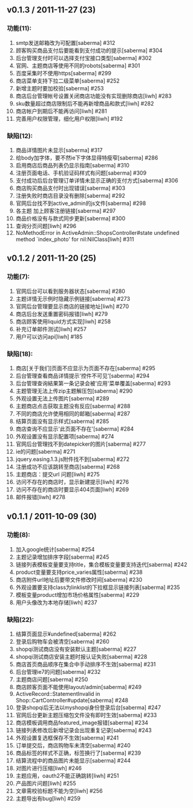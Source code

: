 ## v0.1.3 / 2011-11-27 (23)

### 功能(11):

1. smtp发送邮箱改为可配置[saberma] #312
2. 顾客购买商品支付后要能看到支付成功的提示[saberma] #304
3. 后台管理支付时可以选择支付宝接口类型[saberma] #302
4. 官网、主题商店等使用不同的robots[saberma] #301
5. 百度采集时不使用https[saberma] #299
6. 商店菜单支持下拉二级菜单[saberma] #252
7. 新增主题时要加校验[saberma] #253
8. 商店后台管理帐号设置关闭商店功能没有实现删除商店[liwh] #283
9. sku数量超过商店限制后不能再新增商品和款式[liwh] #282
10. 商店帐户到期后不能再访问[liwh] #281
11. 完善用户权限管理，细化用户权限[liwh] #192

### 缺陷(12):

1. 商品详情图片未显示[saberma] #317
2. 给body加字体，要不然ie下字体显得特瘦窄[saberma] #286
3. 启用商店后商品列表仍显示指南[saberma] #310
4. 注册页面电话、手机验证码样式有问题[saberma] #309
5. 支付成功后后台管理订单详情未显示正确的支付方式[saberma] #306
6. 商店购买商品支付时出现错误[saberma] #303
7. 注册失败时商店目录没有删除[saberma] #292
8. 官网后台找不到active_admin的js文件[saberma] #298
9. 各主题 加上顾客注册链接[saberma] #297
10. 商品价格没有与款式同步更新[saberma] #300
11. 查询分页问题[liwh] #296
12. NoMethodError in ActiveAdmin::ShopsController#state  undefined method `index_photo' for nil:NilClass[liwh] #311


## v0.1.2 / 2011-11-20 (25)

### 功能(7):

1. 官网后台可以看到服务器状态[saberma] #280
2. 主题详情无示例时隐藏示例链接[saberma] #273
3. 官网后台管理要显示商店的链接地址[liwh] #270
4. 商店后台发送重置密码报错[liwh] #279
5. 商店顾客使用liquid方式实现[liwh] #258
6. 补充订单邮件测试[liwh] #257
7. 用户可以访问api[liwh] #185

### 缺陷(18):

1. 商店[关于我们]页面不应显示为页面不存在[saberma] #295
2. 后台管理查看商品详情提示'控件不可见'[saberma] #294
3. 后台管理查询結果第一条记录会被'应用'菜单覆盖[saberma] #293
4. 主题管理无法上传zip主题解压包[saberma] #290
5. 外观设置无法上传图片[saberma] #289
6. 主题商店点击获取主题没有反应[saberma] #288
7. 不同的商店允许使用相同的邮箱[saberma] #287
8. 结算页面没有显示样式[saberma] #285
9. 商店查询不应显示'此页面不存在'[saberma] #284
10. 外观设置没有显示配置项[saberma] #274
11. 官网后台管理找不到datepicker的图片[saberma] #277
12. ie的问题[saberma] #271
13. jquery.easing.1.3.js附件找不到[saberma] #272
14. 注册成功不应该跳转至商店[saberma] #268
15. 主题商店：提交url 问题[liwh] #275
16. 访问不存在的商店时，显示新建提示[liwh] #276
17. 访问不存在的商店时要显示404页面[liwh] #269
18. 邮件报错[liwh] #278


## v0.1.1 / 2011-10-09 (30)

### 功能(8):

1. 加入google统计[saberma] #254
2. 主题记录增加排序字段[saberma] #245
3. 链接列表模板变量要支持title，集合模板变量要支持迭代[saberma] #242
4. product变量要支持price_varies属性[saberma] #238
5. 商店附件url地址后要带文件修改时间[saberma] #230
6. 外观设置要支持class为linklist的下拉框显示链接列表[saberma] #235
7. 模板变量product增加市场价格属性[saberma] #229
8. 用户头像改为本地存储[liwh] #237

### 缺陷(22):

1. 结算页面显示¥undefined[saberma] #262
2. 登录后购物车会被清空[saberma] #260
3. shopqi测试商店没有安装默认主题[saberma] #227
4. shopqi测试商店安装主题时报认证失败[saberma] #228
5. 商店首页商品顺序在集合中手动排序不生效[saberma] #231
6. 后台管理ie7的问题[saberma] #232
7. 主题商店问题[saberma] #250
8. 商店顾客页面不能使用layout/admin[saberma] #249
9. ActiveRecord::StatementInvalid in Shop::CartController#update[saberma] #248
10. 登录shopqi后无法以myshopqi身份登录后台[saberma] #247
11. 官网后台更新主题压缩包文件没有即时生效[saberma] #233
12. 商店模板调用商品featured_image报错[saberma] #234
13. 链接列表修改后新增记录会出现重复记录[saberma] #243
14. 外观设置复选框保存不生效[saberma] #241
15. 订单提交后，商店购物车未清空[saberma] #240
16. 商品标签的样式不正确，标签换行了[saberma] #239
17. 结算流程中的商品图片未能显示[saberma] #244
18. 对图片进行压缩[liwh] #246
19. 主题应用，oauth2不能正确跳转[liwh] #251
20. 产品图片问题[liwh] #255
21. 文章需校验标题不能为空[liwh] #256
22. 主题导出有bug[liwh] #259
